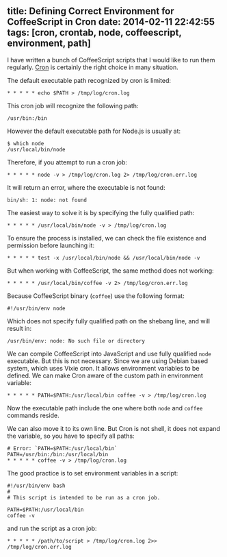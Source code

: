 title: Defining Correct Environment for CoffeeScript in Cron
date: 2014-02-11 22:42:55
tags: [cron, crontab, node, coffeescript, environment, path]
---

I have written a bunch of CoffeeScript scripts that I would like to run them regularly. [Cron][] is certainly the right choice in many situation.

[cron]: http://en.wikipedia.org/wiki/Cron

The default executable path recognized by cron is limited:

    * * * * * echo $PATH > /tmp/log/cron.log

This cron job will recognize the following path:

    /usr/bin:/bin

However the default executable path for Node.js is usually at:

    $ which node
    /usr/local/bin/node

Therefore, if you attempt to run a cron job:

    * * * * * node -v > /tmp/log/cron.log 2> /tmp/log/cron.err.log

It will return an error, where the executable is not found:

    bin/sh: 1: node: not found

The easiest way to solve it is by specifying the fully qualified path:

    * * * * * /usr/local/bin/node -v > /tmp/log/cron.log

To ensure the process is installed, we can check the file existence and permission before launching it:

    * * * * * test -x /usr/local/bin/node && /usr/local/bin/node -v

But when working with CoffeeScript, the same method does not working:

    * * * * * /usr/local/bin/coffee -v 2> /tmp/log/cron.err.log

Because CoffeeScript binary (`coffee`) use the following format:

    #!/usr/bin/env node

Which does not specify fully qualified path on the shebang line, and will result in:

    /usr/bin/env: node: No such file or directory

We can compile CoffeeScript into JavaScript and use fully qualified `node` executable. But this is not necessary. Since we are using Debian based system, which uses Vixie cron. It allows environment variables to be defined. We can make Cron aware of the custom path in environment variable:

    * * * * * PATH=$PATH:/usr/local/bin coffee -v > /tmp/log/cron.log

Now the executable path include the one where both `node` and `coffee` commands reside.

We can also move it to its own line. But Cron is not shell, it does not expand the variable, so you have to specify all paths:

    # Error: `PATH=$PATH:/usr/local/bin`
    PATH=/usr/bin:/bin:/usr/local/bin
    * * * * * coffee -v > /tmp/log/cron.log

The good practice is to set environment variables in a script:

```
#!/usr/bin/env bash
#
# This script is intended to be run as a cron job.

PATH=$PATH:/usr/local/bin
coffee -v
```

and run the script as a cron job:

    * * * * * /path/to/script > /tmp/log/cron.log 2>> /tmp/log/cron.err.log

